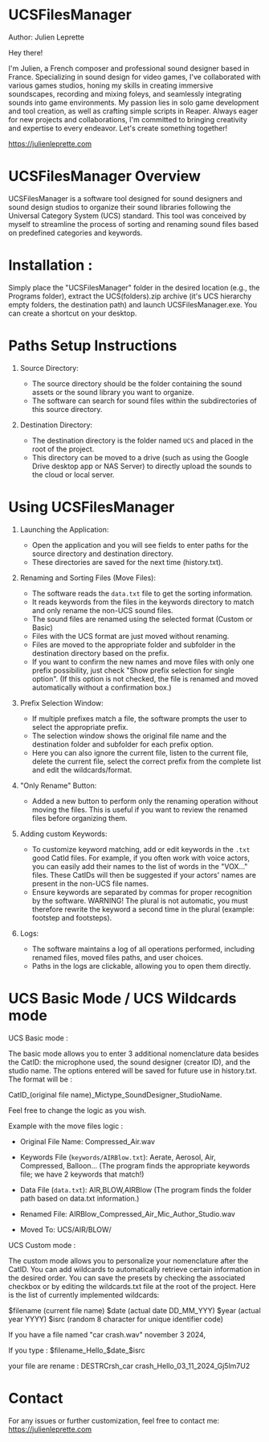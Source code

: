 # UCSFilesManager

Author: Julien Leprette

Hey there! 

I'm Julien, a French composer and professional sound designer based in France. 
Specializing in sound design for video games, I've collaborated with various games studios, 
honing my skills in creating immersive soundscapes, recording and mixing foleys, and seamlessly integrating 
sounds into game environments. My passion lies in solo game development and tool creation, 
as well as crafting simple scripts in Reaper. Always eager for new projects and collaborations, 
I'm committed to bringing creativity and expertise to every endeavor. Let's create something together!

https://julienleprette.com

UCSFilesManager Overview
========================

UCSFilesManager is a software tool designed for sound designers and sound design studios to organize their sound libraries 
following the Universal Category System (UCS) standard. This tool was conceived by myself to streamline the process of 
sorting and renaming sound files based on predefined categories and keywords.

Installation :
==============

Simply place the "UCSFilesManager" folder in the desired location (e.g., the Programs folder),
extract the UCS(folders).zip archive (it's UCS hierarchy empty folders, the destination path) 
and launch UCSFilesManager.exe. You can create a shortcut on your desktop.


Paths Setup Instructions
========================

1. Source Directory:
   - The source directory should be the folder containing the sound assets or the sound library you want to organize.
   - The software can search for sound files within the subdirectories of this source directory.

2. Destination Directory:
   - The destination directory is the folder named `UCS` and placed in the root of the project.
   - This directory can be moved to a drive (such as using the Google Drive desktop app or NAS Server) to directly upload the sounds to the cloud 
     or local server.

Using UCSFilesManager
=====================

1. Launching the Application:
   - Open the application and you will see fields to enter paths for the source directory and destination directory.
   - These directories are saved for the next time (history.txt).

2. Renaming and Sorting Files (Move Files):
   - The software reads the `data.txt` file to get the sorting information.
   - It reads keywords from the files in the keywords directory to match and only rename the non-UCS sound files.
   - The sound files are renamed using the selected format (Custom or Basic)
   - Files with the UCS format are just moved without renaming.
   - Files are moved to the appropriate folder and subfolder in the destination directory based on the prefix.
   - If you want to confirm the new names and move files with only one prefix possibility, just check "Show prefix selection for single option". 
     (If this option is not checked, the file is renamed and moved automatically without a confirmation box.)

3. Prefix Selection Window:
   - If multiple prefixes match a file, the software prompts the user to select the appropriate prefix.
   - The selection window shows the original file name and the destination folder and subfolder for each prefix option.
   - Here you can also ignore the current file, listen to the current file, delete the current file, select the correct prefix from the complete 
     list and edit the wildcards/format.

4. "Only Rename" Button:
   - Added a new button to perform only the renaming operation without moving the files. This is useful if you want to review the renamed files 
     before organizing them.

5. Adding custom Keywords:
   - To customize keyword matching, add or edit keywords in the `.txt` good CatId files.
     For example, if you often work with voice actors, you can easily add their names to the list of words in the "VOX..." files. 
     These CatIDs will then be suggested if your actors' names are present in the non-UCS file names.
   - Ensure keywords are separated by commas for proper recognition by the software.
     WARNING! The plural is not automatic, you must therefore rewrite the keyword a second time in the plural (example: footstep and footsteps).

6. Logs:
   - The software maintains a log of all operations performed, including renamed files, moved files paths, and user choices. 
   - Paths in the logs are clickable, allowing you to open them directly.

UCS Basic Mode / UCS Wildcards mode
===================================


UCS Basic mode :

The basic mode allows you to enter 3 additional nomenclature data besides the CatID: the microphone used, the sound designer (creator ID), 
and the studio name. The options entered will be saved for future use in history.txt. The format will be :

 CatID_(original file name)_Mictype_SoundDesigner_StudioName. 

Feel free to change the logic as you wish.

Example with the move files logic :

- Original File Name:
  Compressed_Air.wav

- Keywords File (`keywords/AIRBlow.txt`):
  Aerate, Aerosol, Air, Compressed, Balloon...
 (The program finds the appropriate keywords file; we have 2 keywords that match!)

- Data File (`data.txt`):
  AIR,BLOW,AIRBlow
  (The program finds the folder path based on data.txt information.)

- Renamed File:
  AIRBlow_Compressed_Air_Mic_Author_Studio.wav

- Moved To:
  UCS/AIR/BLOW/




UCS Custom mode :

The custom mode allows you to personalize your nomenclature after the CatID. You can add wildcards to automatically 
retrieve certain information in the desired order. You can save the presets by checking the associated checkbox or by 
editing the wildcards.txt file at the root of the project. Here is the list of currently implemented wildcards:

$filename (current file name)
$date     (actual date DD_MM_YYY)
$year     (actual year YYYY)
$isrc     (random 8 character for unique identifier code)

If you have a file named "car crash.wav" november 3 2024,

If you type : $filename_Hello_$date_$isrc

your file are rename : DESTRCrsh_car crash_Hello_03_11_2024_Gj5lm7U2


Contact
=======

For any issues or further customization, feel free to contact me: https://julienleprette.com
